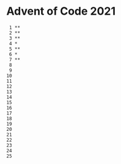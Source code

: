 # Advent of Code 2021

```
 1 **
 2 **
 3 **
 4 *
 5 **
 6 *
 7 **
 8
 9
10
11
12
13
14
15
16
17
18
19
20
21
22
23
24
25
```